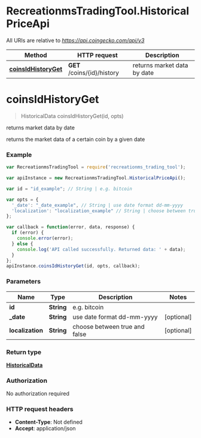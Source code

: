 # RecreationmsTradingTool.HistoricalPriceApi

All URIs are relative to *https://api.coingecko.com/api/v3*

Method | HTTP request | Description
------------- | ------------- | -------------
[**coinsIdHistoryGet**](HistoricalPriceApi.md#coinsIdHistoryGet) | **GET** /coins/{id}/history | returns market data by date


<a name="coinsIdHistoryGet"></a>
# **coinsIdHistoryGet**
> HistoricalData coinsIdHistoryGet(id, opts)

returns market data by date

returns the market data of a certain coin by a given date

### Example
```javascript
var RecreationmsTradingTool = require('recreationms_trading_tool');

var apiInstance = new RecreationmsTradingTool.HistoricalPriceApi();

var id = "id_example"; // String | e.g. bitcoin

var opts = { 
  '_date': "_date_example", // String | use date format dd-mm-yyyy
  'localization': "localization_example" // String | choose between true and false
};

var callback = function(error, data, response) {
  if (error) {
    console.error(error);
  } else {
    console.log('API called successfully. Returned data: ' + data);
  }
};
apiInstance.coinsIdHistoryGet(id, opts, callback);
```

### Parameters

Name | Type | Description  | Notes
------------- | ------------- | ------------- | -------------
 **id** | **String**| e.g. bitcoin | 
 **_date** | **String**| use date format dd-mm-yyyy | [optional] 
 **localization** | **String**| choose between true and false | [optional] 

### Return type

[**HistoricalData**](HistoricalData.md)

### Authorization

No authorization required

### HTTP request headers

 - **Content-Type**: Not defined
 - **Accept**: application/json

